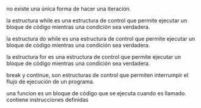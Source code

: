 no existe una única forma de hacer una iteración. 

la estructura while es una estructura de control que permite ejecutar un bloque de código mientras una condición sea verdadera.

la estructura do while es una estructura de control que permite ejecutar un bloque de código mientras una condición sea verdadera.

la estructura for es una estructura de control que permite ejecutar un bloque de código mientras una condición sea verdadera.

break y continue, son estructuras de control que permiten interrumpir el flujo de ejecución de un programa.


una funcion es un bloque de código que se ejecuta cuando es llamado. contiene instrucciones definidas
